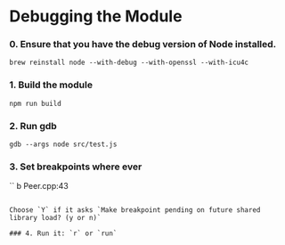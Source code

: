 # Debugging the Module

### 0. Ensure that you have the debug version of Node installed.

```
brew reinstall node --with-debug --with-openssl --with-icu4c
```

### 1. Build the module

```
npm run build
```

### 2.  Run gdb

```
gdb --args node src/test.js
```

### 3. Set breakpoints where ever

``
b Peer.cpp:43
```

Choose `Y` if it asks `Make breakpoint pending on future shared library load? (y or n)`

### 4. Run it: `r` or `run`

